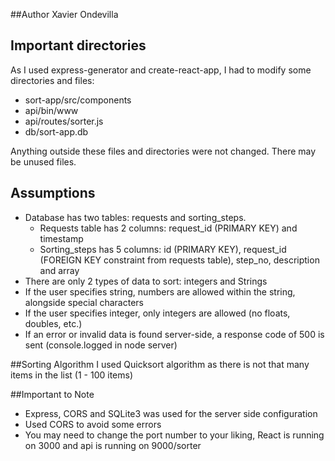 ##Author
Xavier Ondevilla

## Important directories
As I used express-generator and create-react-app, I had to modify some directories and files:

- sort-app/src/components
- api/bin/www
- api/routes/sorter.js
- db/sort-app.db

Anything outside these files and directories were not changed. There may be unused files.

## Assumptions
- Database has two tables: requests and sorting_steps.
  - Requests table has 2 columns: request_id (PRIMARY KEY) and timestamp
  - Sorting_steps has 5 columns: id (PRIMARY KEY), request_id (FOREIGN KEY constraint from requests table), step_no, description and array
- There are only 2 types of data to sort: integers and Strings
- If the user specifies string, numbers are allowed within the string, alongside special characters
- If the user specifies integer, only integers are allowed (no floats, doubles, etc.)
- If an error or invalid data is found server-side, a response code of 500 is sent (console.logged in node server)

##Sorting Algorithm
I used Quicksort algorithm as there is not that many items in the list (1 - 100 items)

##Important to Note
- Express, CORS and SQLite3 was used for the server side configuration
- Used CORS to avoid some errors
- You may need to change the port number to your liking, React is running on 3000 and api is running on 9000/sorter
